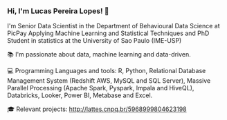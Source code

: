 ### Hi, I'm Lucas Pereira Lopes! 👋

I'm Senior Data Scientist in the Department of Behavioural Data Science at PicPay Applying Machine Learning and Statistical Techniques and PhD Student in statistics at the University of Sao Paulo (IME-USP)

📚 I'm passionate about data, machine learning and data-driven. 

💻 Programming Languages and tools: R, Python, Relational Database Management System (Redshift AWS, MySQL and SQL Server), Massive Parallel Processing (Apache Spark, Pyspark, Impala and HiveQL), Databricks, Looker, Power BI, Metabase and Excel.

🎓 Relevant projects: http://lattes.cnpq.br/5968999804623198 


<!--
**lucaslopes25/lucaslopes25** is a ✨ _special_ ✨ repository because its `README.md` (this file) appears on your GitHub profile.

